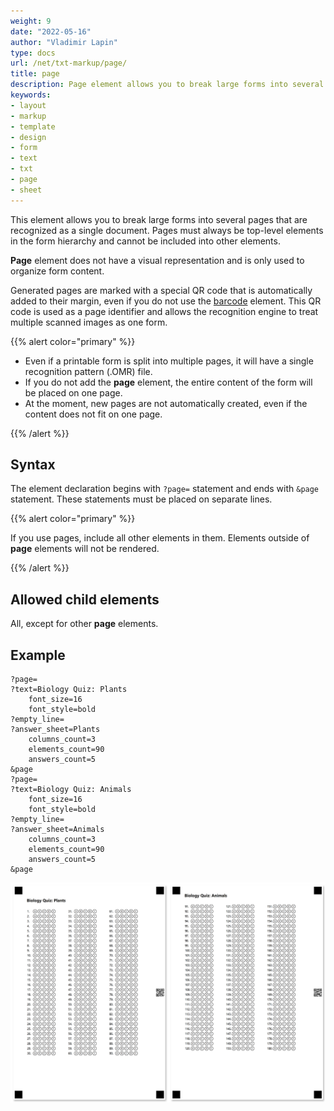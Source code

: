 ```yaml
---
weight: 9
date: "2022-05-16"
author: "Vladimir Lapin"
type: docs
url: /net/txt-markup/page/
title: page
description: Page element allows you to break large forms into several pages that are recognized as a single document.
keywords:
- layout
- markup
- template
- design
- form
- text
- txt
- page
- sheet
---
```


This element allows you to break large forms into several pages that are recognized as a single document. Pages must always be top-level elements in the form hierarchy and cannot be included into other elements.

**Page** element does not have a visual representation and is only used to organize form content.

Generated pages are marked with a special QR code that is automatically added to their margin, even if you do not use the [barcode](/omr/net/txt-markup/elements-barcode/) element. This QR code is used as a page identifier and allows the recognition engine to treat multiple scanned images as one form.

{{% alert color="primary" %}} 

- Even if a printable form is split into multiple pages, it will have a single recognition pattern (.OMR) file.
- If you do not add the **page** element, the entire content of the form will be placed on one page.
- At the moment, new pages are not automatically created, even if the content does not fit on one page.

{{% /alert %}}

## Syntax

The element declaration begins with `?page=` statement and ends with `&page` statement. These statements must be placed on separate lines.

{{% alert color="primary" %}} 

If you use pages, include all other elements in them. Elements outside of **page** elements will not be rendered.

{{% /alert %}}

## Allowed child elements

All, except for other **page** elements.

## **Example**

```
?page=
?text=Biology Quiz: Plants
	font_size=16
	font_style=bold
?empty_line=
?answer_sheet=Plants
	columns_count=3
	elements_count=90
	answers_count=5
&page
?page=
?text=Biology Quiz: Animals
	font_size=16
	font_style=bold
?empty_line=
?answer_sheet=Animals
	columns_count=3
	elements_count=90
	answers_count=5
&page
```

![Multi-page form](multi-page.png)

